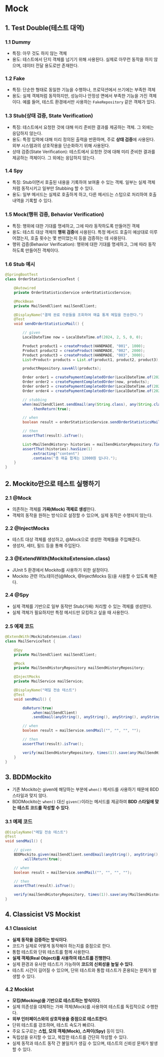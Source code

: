 # Mock

## 1. Test Double(테스트 대역)

### 1.1 Dummy

- 특징: 아무 것도 하지 않는 객체
- 용도: 테스트에서 단지 객체를 넘기기 위해 사용된다. 실제로 아무런 동작을 하지 않으며, 데이터 전달 용도로만 존재한다.

### 1.2 Fake

- 특징: 단순한 형태로 동일한 기능을 수행하나, 프로덕션에서 쓰기에는 부족한 객체
- 용도: 실제 객체처럼 동작하지만, 성능이나 안정성 면에서 부족한 기능을 가진 객체이다. 예를 들어, 테스트 환경에서만 사용하는 `FakeRepository` 같은 객체가 있다.

### 1.3 Stub(상태 검증, State Verification)

- 특징: 테스트에서 요청한 것에 대해 미리 준비한 결과를 제공하는 객체. 그 외에는 응답하지 않는다.
- 용도: 특정 입력에 대해 미리 정의된 출력을 반환하며, 주로 **상태 검증**에 사용된다. 외부 시스템과의 상호작용을 단순화하기 위해 사용된다.
- 상태 검증(State Verification): 테스트에서 요청한 것에 대해 미리 준비한 결과를 제공하는 객체이다. 그 외에는 응답하지 않는다.

### 1.4 Spy

- 특징: Stub이면서 호출된 내용을 기록하여 보여줄 수 있는 객체. 일부는 실제 객체처럼 동작시키고 일부만 Stubbing 할 수 있다.
- 용도: 일부 메서드는 실제로 호출하게 하고, 다른 메서드는 스텁으로 처리하여 호출 내역을 기록할 수 있다.

### 1.5 Mock(행위 검증, Behavior Verification)

- 특징: 행위에 대한 기대를 명세하고, 그에 따라 동작하도록 만들어진 객체
- 용도: 테스트 대상 객체의 **행위 검증**에 사용된다. 특정 메서드 호출이 예상대로 이루어졌는지, 호출 횟수는 몇 번이었는지 등을 검증하는 데 사용된다.
- 행위 검증(Behavior Verification): 행위에 대한 기대를 명세하고, 그에 따라 동작하도록 만들어진 객체이다.

### 1.6 Stub 예시

```java
@SpringBootTest
class OrderStatisticsServiceTest {

    @Autowired
    private OrderStatisticsService orderStatisticsService;

    @MockBean
    private MailSendClient mailSendClient;

    @DisplayName("결제 완료 주문들을 조회하여 매출 통계 메일을 전송한다.")
    @Test
    void sendOrderStatisticsMail() {

        // given
        LocalDateTime now = LocalDateTime.of(2024, 2, 5, 0, 0);

        Product product1 = createProduct(HANDMADE, "001", 1000);
        Product product2 = createProduct(HANDMADE, "002", 2000);
        Product product3 = createProduct(HANDMADE, "003", 3000);
        List<Product> products = List.of(product1, product2, product3);

        productRepository.saveAll(products);

        Order order1 = createPaymentCompletedOrder(LocalDateTime.of(2024, 2, 4, 23, 59, 59), products);
        Order order2 = createPaymentCompletedOrder(now, products);
        Order order3 = createPaymentCompletedOrder(LocalDateTime.of(2024, 2, 5, 23, 59, 59), products);
        Order order4 = createPaymentCompletedOrder(LocalDateTime.of(2024, 2, 6, 0, 0), products);

        // stubbing
        when(mailSendClient.sendEmail(any(String.class), any(String.class), any(String.class), any(String.class)))
            .thenReturn(true);

        // when
        boolean result = orderStatisticsService.sendOrderStatisticsMail(LocalDate.of(2024, 2, 5), "test@test.com");

        // then
        assertThat(result).isTrue();

        List<MailSendHistory> histories = mailSendHistoryRepository.findAll();
        assertThat(histories).hasSize(1)
            .extracting("content")
            .contains("총 매출 합계는 12000원 입니다.");
    }
}
```

## 2. Mockito만으로 테스트 실행하기

### 2.1 @Mock

- 의존하는 객체를 **가짜(Mock) 객체로 생성**한다.
- 객체의 동작을 원하는 방식으로 설정할 수 있으며, 실제 동작은 수행되지 않는다.

### 2.2 @InjectMocks

- 테스트 대상 객체를 생성하고, @Mock으로 생성한 객체들을 주입해준다.
- 생성자, 세터, 필드 등을 통해 주입된다.

### 2.3 @ExtendWith(MockitoExtension.class)

- JUnit 5 환경에서 Mockito를 사용하기 위한 설정이다.
- Mockito 관련 어노테이션(@Mock, @InjectMocks 등)을 사용할 수 있도록 해준다.

### 2.4 @Spy

- 실제 객체를 기반으로 일부 동작만 Stub(가짜) 처리할 수 있는 객체를 생성한다.
- 실체 객체가 필요하지만 특정 메서드만 모킹하고 싶을 때 사용한다.

### 2.5 예제 코드

```java
@ExtendWith(MockitoExtension.class)
class MailServiceTest {

    @Spy
    private MailSendClient mailSendClient;

    @Mock
    private MailSendHistoryRepository mailSendHistoryRepository;

    @InjectMocks
    private MailService mailService;

    @DisplayName("메일 전송 테스트")
    @Test
    void sendMail() {

        doReturn(true)
            .when(mailSendClient)
            .sendEmail(anyString(), anyString(), anyString(), anyString());

        // when
        boolean result = mailService.sendMail("", "", "", "");

        // then
        assertThat(result).isTrue();

        verify(mailSendHistoryRepository, times(1)).save(any(MailSendHistory.class));
    }
}
```

## 3. BDDMockito

- 기존 Mockito는 given에 해당하는 부분에 `when()` 메서드를 사용하기 때문에 BDD 스타일과 맞지 않다.
- BDDMockito는 `when()` 대신 `given()`이라는 메서드를 제공하여 **BDD 스타일에 맞는 테스트 코드를 작성할 수 있다**.

### 3.1 예제 코드

```java
@DisplayName("메일 전송 테스트")
@Test
void sendMail() {

    // given
    BDDMockito.given(mailSendClient.sendEmail(anyString(), anyString(), anyString(), anyString()))
        .willReturn(true);

    // when
    boolean result = mailService.sendMail("", "", "", "");

    // then
    assertThat(result).isTrue();

    verify(mailSendHistoryRepository, times(1)).save(any(MailSendHistory.class));
}
```

## 4. Classicist VS Mockist

### 4.1 Classicist

- **실제 동작을 검증하는 방식이다**.
- 코드가 실제로 어떻게 동작해야 하는지를 중점으로 한다.
- 통합 테스트와 단위 테스트를 함께 사용한다.
- **실제 객체(Real Object)를 사용하여 테스트를 진행한다**.
- 실제 환경과 유사한 테스트가 가능하여 **코드의 신뢰성을 높일 수 있다**.
- 테스트 시간이 길어질 수 있으며, 단위 테스트와 통합 테스트가 혼용되는 문제가 발생할 수 있다.

### 4.2 Mockist

- **모킹(Mocking)을 기반으로 테스트하는 방식이다**.
- 실제 의존성을 대체하는 가짜 객체(Mock)를 사용하여 테스트를 독립적으로 수행한다.
- **외부 인터페이스와의 상호작용을 중점으로 테스트한다**.
- 단위 테스트를 강조하며, 테스트 속도가 빠르다.
- 주요 도구로는 **스텁, 모의 객체(Mock), 스파이(Spy)** 등이 있다.
- 독립성을 유지할 수 있고, 복잡한 테스트를 간단히 작성할 수 있다.
- 실제 동작과 테스트 동작 간 불일치가 생길 수 있으며, 테스트의 신뢰성 문제가 발생할 수 있다.
